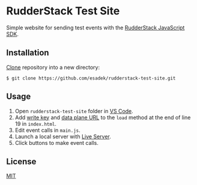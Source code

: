 # RudderStack Test Site

Simple website for sending test events with the [RudderStack JavaScript SDK](https://rudderstack.com/docs/stream-sources/rudderstack-sdk-integration-guides/rudderstack-javascript-sdk/).

## Installation

[Clone](https://github.com/git-guides/git-clone) repository into a new directory:

```
$ git clone https://github.com/esadek/rudderstack-test-site.git
```

## Usage

1. Open `rudderstack-test-site` folder in [VS Code](https://code.visualstudio.com/).
2. Add [write key](https://rudderstack.com/docs/glossary/#write-key) and [data plane URL](https://rudderstack.com/docs/get-started/dashboard-overview/#data-plane-url) to the `load` method at the end of line 19 in `index.html`.
3. Edit event calls in `main.js`.
4. Launch a local server with [Live Server](https://marketplace.visualstudio.com/items?itemName=ritwickdey.LiveServer). 
5. Click buttons to make event calls.

## License

[MIT](LICENSE)